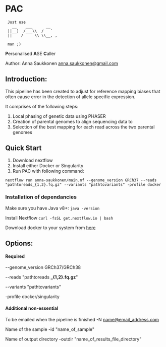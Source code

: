# PAC
```
 Just use
   __    ___      __
 ||__)  /___\\  /   `
 ||    /     \\ \\__, ,

 man ;)
 ```

**P**ersonalised **A**SE **C**aller

Author: Anna Saukkonen
anna.saukkonen@gmail.com

## Introduction:

This pipeline has been created to adjust for reference mapping biases that often cause error in the detection of allele specific expression.

It comprises of the following steps:

1. Local phasing of genetic data using PHASER
2. Creation of parental genomes to align sequencing data to
3. Selection of the best mapping for each read across the two parental genomes


## Quick Start
1. Download nextflow
2. Install either Docker or Singularity
3. Run PAC with following command:

`nextflow run anna-saukkonen/main.nf --genome_version GRCh37 --reads "pathtoreads_{1,2}.fq.gz" --variants "pathtovariants" -profile docker`


### Installation of dependancies
Make sure you have Java v8+:
`java -version`

Install Nextflow
`curl -fsSL get.nextflow.io | bash`

Download docker to your system from
[here](https://docs.docker.com/get-docker/)




## Options:

#### Required
--genome_version GRCh37/GRCh38

--reads "pathtoreads **_{1,2}.fq.gz**"

--variants "pathtovariants"

-profile docker/singularity


#### Additional non-essential

To be emailed when the pipeline is finished
-N name@email_address.com

Name of the sample
-id "name_of_sample"

Name of output directory
-outdir "name_of_results_file_directory"




